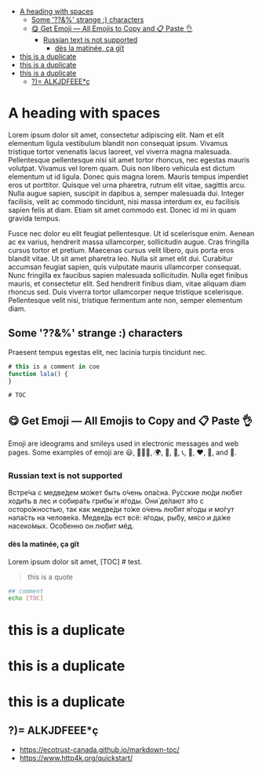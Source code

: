 <!-- TOC start -->
- [A heading   with   spaces](#a-heading-with-spaces)
  * [Some '??&%' strange :) characters](#some-strange-characters)
  * [😋 Get Emoji — All Emojis to Copy and 📋 Paste 👌](#-get-emoji-all-emojis-to-copy-and-paste-)
    + [Russian text is not supported](#russian-text-is-not-supported)
      - [dès la matinée, ça gït](#dès-la-matinée-ça-gït)
- [this is a duplicate](#this-is-a-duplicate)
- [this is a duplicate](#this-is-a-duplicate-1)
- [this is   a duplicate](#this-is-a-duplicate-2)
  * [?)= ALKJDFEEE*ç](#-alkjdfeeeç)
<!-- TOC end -->
# A heading   with   spaces
<!-- TOC --><a name="a-heading-with-spaces"></a>

Lorem ipsum dolor sit amet, consectetur adipiscing elit. Nam et elit elementum ligula vestibulum blandit non consequat ipsum. Vivamus tristique tortor venenatis lacus laoreet, vel viverra magna malesuada. Pellentesque pellentesque nisi sit amet tortor rhoncus, nec egestas mauris volutpat. Vivamus vel lorem quam. Duis non libero vehicula est dictum elementum ut id ligula. Donec quis magna lorem. Mauris tempus imperdiet eros ut porttitor. Quisque vel urna pharetra, rutrum elit vitae, sagittis arcu. Nulla augue sapien, suscipit in dapibus a, semper malesuada dui. Integer facilisis, velit ac commodo tincidunt, nisi massa interdum ex, eu facilisis sapien felis at diam. Etiam sit amet commodo est. Donec id mi in quam gravida tempus.

Fusce nec dolor eu elit feugiat pellentesque. Ut id scelerisque enim. Aenean ac ex varius, hendrerit massa ullamcorper, sollicitudin augue. Cras fringilla cursus tortor et pretium. Maecenas cursus velit libero, quis porta eros blandit vitae. Ut sit amet pharetra leo. Nulla sit amet elit dui. Curabitur accumsan feugiat sapien, quis vulputate mauris ullamcorper consequat. Nunc fringilla ex faucibus sapien malesuada sollicitudin. Nulla eget finibus mauris, et consectetur elit. Sed hendrerit finibus diam, vitae aliquam diam rhoncus sed. Duis viverra tortor ullamcorper neque tristique scelerisque. Pellentesque velit nisi, tristique fermentum ante non, semper elementum diam.

## Some '??&%' strange :) characters
<!-- TOC --><a name="some-strange-characters"></a>

Praesent tempus egestas elit, nec lacinia turpis tincidunt nec.

```js
# this is a comment in coe
function lala() {
}

# TOC
```
## 😋 Get Emoji — All Emojis to Copy and 📋 Paste 👌
<!-- TOC --><a name="-get-emoji-all-emojis-to-copy-and-paste-"></a>

Emoji are ideograms and smileys used in electronic messages and web pages. Some examples of emoji are 😃, 🧘🏻‍♂️, 🌍, 🍞, 🚗, 📞, 🎉, ♥️, 🍆, and 🏁.

### Russian text is not supported
<!-- TOC --><a name="russian-text-is-not-supported"></a>

Встре́ча с медве́дем мо́жет быть о́чень опа́сна. Ру́сские лю́ди лю́бят ходи́ть в лес и собира́ть грибы́ и я́годы. Они́ де́лают э́то с осторо́жностью, так как медве́ди то́же о́чень лю́бят я́годы и мо́гут напа́сть на челове́ка. Медве́дь ест всё: я́годы, ры́бу, мя́со и да́же насеко́мых. Осо́бенно он лю́бит мёд.

#### dès la matinée, ça gït
<!-- TOC --><a name="dès-la-matinée-ça-gït"></a>

Lorem ipsum dolor sit amet, [TOC] # test.

> this is a quote

```bash
## comment
echo [TOC]
```

# this is a duplicate
<!-- TOC --><a name="this-is-a-duplicate"></a>

# this is a duplicate
<!-- TOC --><a name="this-is-a-duplicate-1"></a>

# this is   a duplicate
<!-- TOC --><a name="this-is-a-duplicate-2"></a>

## ?)= ALKJDFEEE*ç
<!-- TOC --><a name="-alkjdfeeeç"></a>

* https://ecotrust-canada.github.io/markdown-toc/
* https://www.http4k.org/quickstart/
